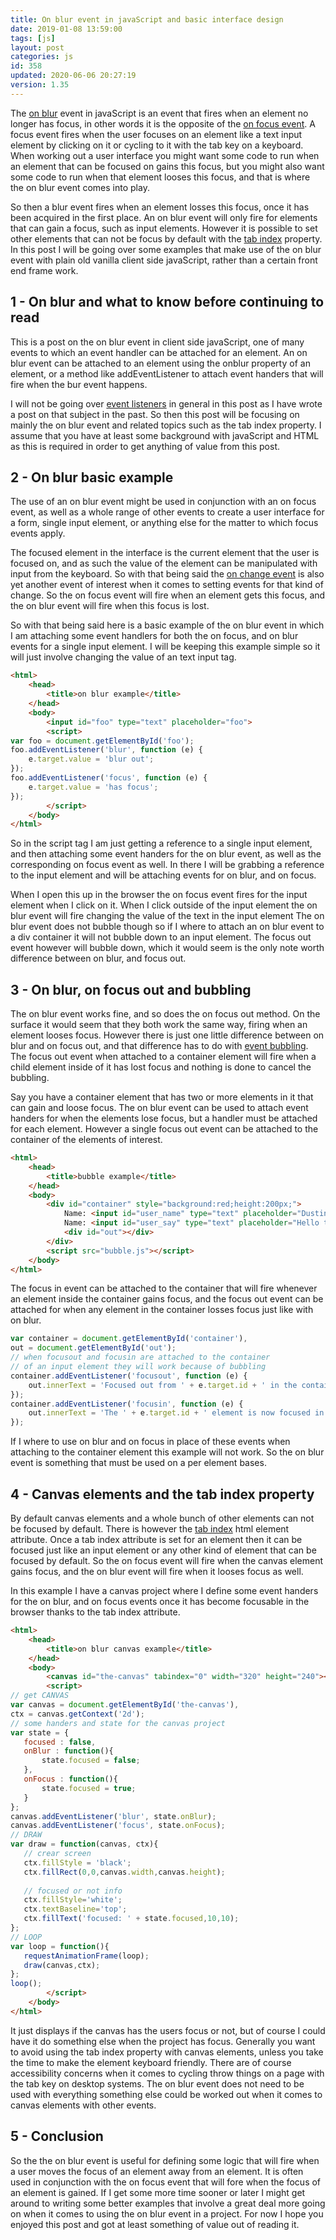 ```yaml
---
title: On blur event in javaScript and basic interface design
date: 2019-01-08 13:59:00
tags: [js]
layout: post
categories: js
id: 358
updated: 2020-06-06 20:27:19
version: 1.35
---
```


The [on blur](https://developer.mozilla.org/en-US/docs/Web/API/GlobalEventHandlers/onblur) event in javaScript is an event that fires when an element no longer has focus, in other words it is the opposite of the [on focus event](/2019/01/05/js-onfocus/). A focus event fires when the user focuses on an element like a text input element by clicking on it or cycling to it with the tab key on a keyboard. When working out a user interface you might want some code to run when an element that can be focused on gains this focus, but you might also want some code to run when that element looses this focus, and that is where the on blur event comes into play.

So then a blur event fires when an element losses this focus, once it has been acquired in the first place. An on blur event will only fire for elements that can gain a focus, such as input elements. However it is possible to set other elements that can not be focus by default with the [tab index](https://developer.mozilla.org/en-US/docs/Web/API/HTMLOrForeignElement/tabIndex) property. In this post I will be going over some examples that make use of the on blur event with plain old vanilla client side javaScript, rather than a certain front end frame work.

<!-- more -->

## 1 - On blur and what to know before continuing to read

This is a post on the on blur event in client side javaScript, one of many events to which an event handler can be attached for an element. An on blur event can be attached to an element using the onblur property of an element, or a method like addEventListener to attach event handers that will fire when the bur event happens. 

I will not be going over [event listeners](/2019/01/16/js-event-listeners/) in general in this post as I have wrote a post on that subject in the past. So then this post will be focusing on mainly the on blur event and related topics such as the tab index property. I assume that you have at least some background with javaScript and HTML as this is required in order to get anything of value from this post.

## 2 - On blur basic example

The use of an on blur event might be used in conjunction with an on focus event, as well as a whole range of other events to create a user interface for a form, single input element, or anything else for the matter to which focus events apply. 

The focused element in the interface is the current element that the user is focused on, and as such the value of the element can be manipulated with input from the keyboard. So with that being said the [on change event](/2019/01/04/js-onchange/) is also yet another event of interest when it comes to setting events for that kind of change. So the on focus event will fire when an element gets this focus, and the on blur event will fire when this focus is lost.

So with that being said here is a basic example of the on blur event in which I am attaching some event handlers for both the on focus, and on blur events for a single input element. I will be keeping this example simple so it will just involve changing the value of an text input tag.

```html
<html>
    <head>
        <title>on blur example</title>
    </head>
    <body>
        <input id="foo" type="text" placeholder="foo">
        <script>
var foo = document.getElementById('foo');
foo.addEventListener('blur', function (e) {
    e.target.value = 'blur out';
});
foo.addEventListener('focus', function (e) {
    e.target.value = 'has focus';
});
        </script>
    </body>
</html>
```

So in the script tag I am just getting a reference to a single input element, and then attaching some event handers for the on blur event, as well as the corresponding on focus event as well. In there I will be grabbing a reference to the input element and will be attaching events for on blur, and on focus.

When I open this up in the browser the on focus event fires for the input element when I click on it. When I click outside of the input element the on blur event will fire changing the value of the text in the input element  The on blur event does not bubble though so if I where to attach an on blur event to a div container it will not bubble down to an input element. The focus out event however will bubble down, which it would seem is the only note worth difference between on blur, and focus out.

## 3 - On blur, on focus out and bubbling

The on blur event works fine, and so does the on focus out method. On the surface it would seem that they both work the same way, firing when an element looses focus. However there is just one little difference between on blur and on focus out, and that difference has to do with [event bubbling](https://developer.mozilla.org/en-US/docs/Learn/JavaScript/Building_blocks/Events#Event_bubbling_and_capture). The focus out event when attached to a container element will fire when a child element inside of it has lost focus and nothing is done to cancel the bubbling.

Say you have a container element that has two or more elements in it that can gain and loose focus. The on blur event can be used to attach event handers for when the elements lose focus, but a handler must be attached for each element. However a single focus out event can be attached to the container of the elements of interest.

```html
<html>
    <head>
        <title>bubble example</title>
    </head>
    <body>
        <div id="container" style="background:red;height:200px;">
            Name: <input id="user_name" type="text" placeholder="Dustin">
            Name: <input id="user_say" type="text" placeholder="Hello there">
            <div id="out"></div>
        </div>
        <script src="bubble.js"></script>
    </body>
</html>
```

The focus in event can be attached to the container that will fire whenever an element inside the container gains focus, and the focus out event can be attached for when any element in the container losses focus just like with on blur.

```js
var container = document.getElementById('container'),
out = document.getElementById('out');
// when focusout and focusin are attached to the container
// of an input element they will work because of bubbling
container.addEventListener('focusout', function (e) {
    out.innerText = 'Focused out from ' + e.target.id + ' in the container';
});
container.addEventListener('focusin', function (e) {
    out.innerText = 'The ' + e.target.id + ' element is now focused in the container.';
});
```

If I where to use on blur and on focus in place of these events when attaching to the container element this example will not work. So the on blur event is something that must be used on a per element bases.

## 4 - Canvas elements and the tab index property

By default canvas elements and a whole bunch of other elements can not be focused by default. There is however the [tab index](https://developer.mozilla.org/en-US/docs/Web/HTML/Global_attributes/tabindex) html element attribute. Once a tab index attribute is set for an element then it can be focused just like an input element or any other kind of element that can be focused by default. So the on focus event will fire when the canvas element gains focus, and the on blur event will fire when it looses focus as well.

In this example I have a canvas project where I define some event handers for the on blur, and on focus events once it has become focusable in the browser thanks to the tab index attribute.

```html
<html>
    <head>
        <title>on blur canvas example</title>
    </head>
    <body>
        <canvas id="the-canvas" tabindex="0" width="320" height="240"></canvas>
        <script>
// get CANVAS
var canvas = document.getElementById('the-canvas'),
ctx = canvas.getContext('2d');
// some handers and state for the canvas project
var state = {
   focused : false,
   onBlur : function(){
       state.focused = false;
   },
   onFocus : function(){
       state.focused = true;
   }
};
canvas.addEventListener('blur', state.onBlur);
canvas.addEventListener('focus', state.onFocus);
// DRAW
var draw = function(canvas, ctx){
   // crear screen
   ctx.fillStyle = 'black';
   ctx.fillRect(0,0,canvas.width,canvas.height);
   
   // focused or not info
   ctx.fillStyle='white';
   ctx.textBaseline='top';
   ctx.fillText('focused: ' + state.focused,10,10);
};
// LOOP
var loop = function(){
   requestAnimationFrame(loop);
   draw(canvas,ctx);
};
loop();
        </script>
    </body>
</html>
```

It just displays if the canvas has the users focus or not, but of course I could have it do something else when the project has focus. Generally you want to avoid using the tab index property with canvas elements, unless you take the time to make the element keyboard friendly. There are of course accessibility concerns when it comes to cycling throw things on a page with the tab key on desktop systems. The on blur event does not need to be used with everything something else could be worked out when it comes to canvas elements with other events.

## 5 - Conclusion

So the the on blur event is useful for defining some logic that will fire when a user moves the focus of an element away from an element. It is often used in conjunction with the on focus event that will fore when the focus of an element is gained. If I get some more time sooner or later I might get around to writing some better examples that involve a great deal more going on when it comes to using the on blur event in a project. For now I hope you enjoyed this post and got at least something of value out of reading it.